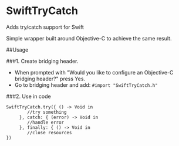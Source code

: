 SwiftTryCatch
=============

Adds try/catch support for Swift

Simple wrapper built around Objective-C to achieve the same result.

##Usage

###1. Create bridging header.
- When prompted with "Would you like to configure an Objective-C bridging header?" press Yes.
- Go to bridging header and add:
```#import "SwiftTryCatch.h"```

###2. Use in code
```
SwiftTryCatch.try({ () -> Void in
        //try something
     }, catch: { (error) -> Void in
        //handle error
     }, finally: { () -> Void in
        //close resources
})
```
